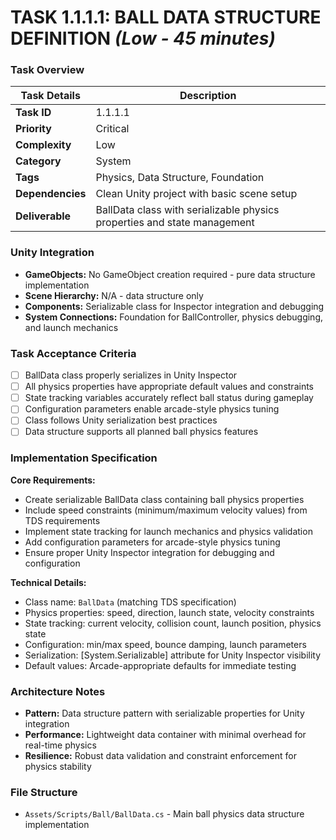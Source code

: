 # **TASK 1.1.1.1: BALL DATA STRUCTURE DEFINITION** *(Low - 45 minutes)*

### **Task Overview**

| Task Details | Description |
| --- | --- |
| **Task ID** | 1.1.1.1 |
| **Priority** | Critical |
| **Complexity** | Low |
| **Category** | System |
| **Tags** | Physics, Data Structure, Foundation |
| **Dependencies** | Clean Unity project with basic scene setup |
| **Deliverable** | BallData class with serializable physics properties and state management |

### **Unity Integration**

- **GameObjects:** No GameObject creation required - pure data structure implementation
- **Scene Hierarchy:** N/A - data structure only
- **Components:** Serializable class for Inspector integration and debugging
- **System Connections:** Foundation for BallController, physics debugging, and launch mechanics

### **Task Acceptance Criteria**

- [ ] BallData class properly serializes in Unity Inspector
- [ ] All physics properties have appropriate default values and constraints
- [ ] State tracking variables accurately reflect ball status during gameplay
- [ ] Configuration parameters enable arcade-style physics tuning
- [ ] Class follows Unity serialization best practices
- [ ] Data structure supports all planned ball physics features

### **Implementation Specification**

**Core Requirements:**
- Create serializable BallData class containing ball physics properties
- Include speed constraints (minimum/maximum velocity values) from TDS requirements
- Implement state tracking for launch mechanics and physics validation
- Add configuration parameters for arcade-style physics tuning
- Ensure proper Unity Inspector integration for debugging and configuration

**Technical Details:**
- Class name: `BallData` (matching TDS specification)
- Physics properties: speed, direction, launch state, velocity constraints
- State tracking: current velocity, collision count, launch position, physics state
- Configuration: min/max speed, bounce damping, launch parameters
- Serialization: [System.Serializable] attribute for Unity Inspector visibility
- Default values: Arcade-appropriate defaults for immediate testing

### **Architecture Notes**

- **Pattern:** Data structure pattern with serializable properties for Unity integration
- **Performance:** Lightweight data container with minimal overhead for real-time physics
- **Resilience:** Robust data validation and constraint enforcement for physics stability

### **File Structure**

- `Assets/Scripts/Ball/BallData.cs` - Main ball physics data structure implementation